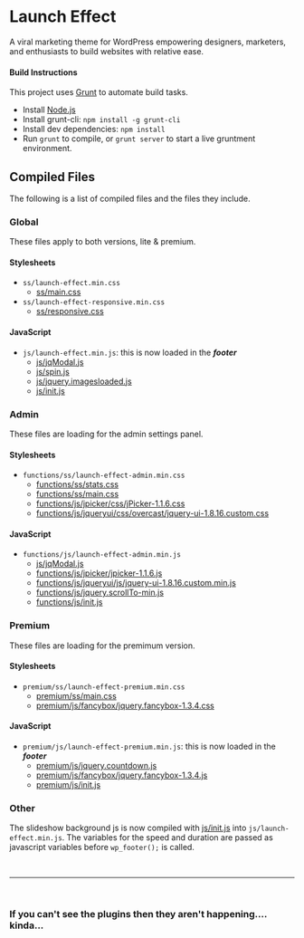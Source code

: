 Launch Effect
=======
A viral marketing theme for WordPress empowering designers, marketers, and enthusiasts to build websites with relative ease.

#### Build Instructions
This project uses [Grunt](http://gruntjs.com) to automate build tasks.
- Install [Node.js](http://nodejs.org)
- Install grunt-cli: `npm install -g grunt-cli`
- Install dev dependencies: `npm install`
- Run `grunt` to compile, or `grunt server` to start a live gruntment environment.

## Compiled Files
The following is a list of compiled files and the files they include.

### Global
These files apply to both versions, lite &amp; premium.

#### Stylesheets

- ```ss/launch-effect.min.css```
  	- [ss/main.css](https://github.com/barrel/Launch-Effect/blob/grunt/ss/main.css)
- ```ss/launch-effect-responsive.min.css```
  	- [ss/responsive.css](https://github.com/barrel/Launch-Effect/blob/grunt/ss/responsive.css)

#### JavaScript

- ```js/launch-effect.min.js```: this is now loaded in the ***footer***
  	- [js/jqModal.js](https://github.com/barrel/Launch-Effect/blob/grunt/js/jqModal.js)
  	- [js/spin.js](https://github.com/barrel/Launch-Effect/blob/grunt/js/spin.js)
  	- [js/jquery.imagesloaded.js](https://github.com/barrel/Launch-Effect/blob/grunt/js/jquery.imagesloaded.js)
  	- [js/init.js](https://github.com/barrel/Launch-Effect/blob/grunt/js/init.js)


### Admin
These files are loading for the admin settings panel.

#### Stylesheets

- ```functions/ss/launch-effect-admin.min.css```
  	- [functions/ss/stats.css](https://github.com/barrel/Launch-Effect/blob/grunt/functions/ss/stats.css)
  	- [functions/ss/main.css](https://github.com/barrel/Launch-Effect/blob/grunt/functions/ss/main.css)
  	- [functions/js/jpicker/css/jPicker-1.1.6.css](https://github.com/barrel/Launch-Effect/blob/grunt/functions/js/jpicker/css/jPicker-1.1.6.css)
  	- [functions/js/jqueryui/css/overcast/jquery-ui-1.8.16.custom.css](https://github.com/barrel/Launch-Effect/blob/grunt/functions/js/jqueryui/css/overcast/jquery-ui-1.8.16.custom.css)

#### JavaScript

- ```functions/js/launch-effect-admin.min.js```
  	- [js/jqModal.js](https://github.com/barrel/Launch-Effect/blob/grunt/js/jqModal.js)
  	- [functions/js/jpicker/jpicker-1.1.6.js](https://github.com/barrel/Launch-Effect/blob/grunt/functions/js/jpicker/jpicker-1.1.6.js)
  	- [functions/js/jqueryui/js/jquery-ui-1.8.16.custom.min.js](https://github.com/barrel/Launch-Effect/blob/grunt/functions/js/jqueryui/js/jquery-ui-1.8.16.custom.min.js)
  	- [functions/js/jquery.scrollTo-min.js](https://github.com/barrel/Launch-Effect/blob/grunt/functions/js/jquery.scrollTo-min.js)
 	- [functions/js/init.js](https://github.com/barrel/Launch-Effect/blob/grunt/functions/js/init.js)


### Premium
These files are loading for the premimum version.

#### Stylesheets

- ```premium/ss/launch-effect-premium.min.css```
  	- [premium/ss/main.css](https://github.com/barrel/Launch-Effect/blob/grunt/premium/ss/main.css)
  	- [premium/js/fancybox/jquery.fancybox-1.3.4.css](https://github.com/barrel/Launch-Effect/blob/grunt/premium/js/fancybox/jquery.fancybox-1.3.4.css)


#### JavaScript

- ```premium/js/launch-effect-premium.min.js```: this is now loaded in the ***footer***
  	- [premium/js/jquery.countdown.js](https://github.com/barrel/Launch-Effect/blob/grunt/premium/js/jquery.countdown.js)
  	- [premium/js/fancybox/jquery.fancybox-1.3.4.js](https://github.com/barrel/Launch-Effect/blob/grunt/premium/js/fancybox/jquery.fancybox-1.3.4.js)
  	- [premium/js/init.js](https://github.com/barrel/Launch-Effect/blob/grunt/premium/js/init.js)

### Other
The slideshow background js is now compiled with [js/init.js](https://github.com/barrel/Launch-Effect/blob/grunt/js/init.js) into ```js/launch-effect.min.js```. The variables for the speed and duration are passed as javascript variables before ```wp_footer();``` is called. 

<br/>

---

<br/>

### If you can't see the plugins then they aren't happening.... kinda...
